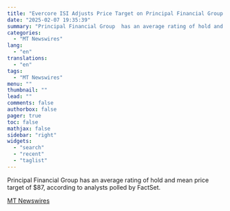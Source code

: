 ```yaml
---
title: "Evercore ISI Adjusts Price Target on Principal Financial Group to $94 From $95, Maintains In Line Rating"
date: "2025-02-07 19:35:39"
summary: "Principal Financial Group  has an average rating of hold and mean price target of $87, according to analysts polled by FactSet."
categories:
  - "MT Newswires"
lang:
  - "en"
translations:
  - "en"
tags:
  - "MT Newswires"
menu: ""
thumbnail: ""
lead: ""
comments: false
authorbox: false
pager: true
toc: false
mathjax: false
sidebar: "right"
widgets:
  - "search"
  - "recent"
  - "taglist"
---
```


Principal Financial Group has an average rating of hold and mean price target of $87, according to analysts polled by FactSet.

[MT Newswires](https://www.tradingview.com/news/mtnewswires.com:20250207:A3312248:0/)

